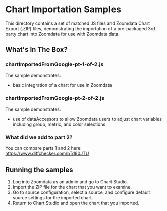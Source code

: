 # Chart Importation Samples

This directory contains a set of matched JS files and Zoomdata Chart Export (.ZIP) files, demonstrating the importation of a pre-packaged 3rd party chart into Zoomdata for use with Zoomdata data.

## What's In The Box?

### chartImportedFromGoogle-pt-1-of-2.js
The sample demonstrates:
* basic integration of a chart for use in Zoomdata

### chartImportedFromGoogle-pt-2-of-2.js
The sample demonstrates:
* use of dataAccessors to allow Zoomdata users to adjust chart variables including group, metric, and color selections.

### What did we add to part 2?
You can compare parts 1 and 2 here: https://www.diffchecker.com/bTd80JTU

## Running the samples
1. Log into Zoomdata as an admin and go to Chart Studio.
2. Import the ZIP file for the chart that you want to examine.
3. Go to source configuration, select a source, and configure default source settings for the imported chart.
4. Return to Chart Studio and open the chart that you imported.
